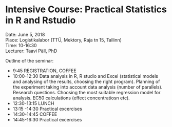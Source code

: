 # Intensive Course: Practical Statistics in R and Rstudio

Date:  June 5, 2018    
Place: Logistikalabor (TTÜ, Mektory, Raja tn 15, Tallinn)    
Time: 10-16:30    
Lecturer: Taavi Päll, PhD    

Outline of the seminar:      
- 9:45 REGISTRATION, COFFEE      
- 10:00-12:30 Data analysis in R, R studio and Excel (statistical models and analysing of the results, choosing the right program). 
	Planning of the experiment taking into account data analysis (number of parallels).
	Research questions.
Choosing the most suitable regression model for analysis. 
EC50 calculations  (effect concentratiosn etc).
- 12:30-13:15 LUNCH
- 13:15 -14:30 Practical excercises
- 14:30-14:45 COFFEE
- 14:45-16:30 Practical excercises 

